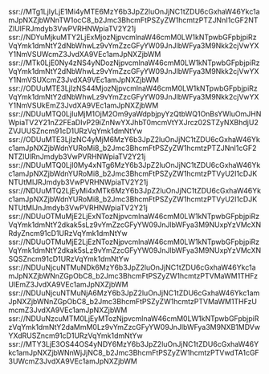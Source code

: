 ssr://MTg1LjIyLjE1Mi4yMTE6MzY6b3JpZ2luOnJjNC1tZDU6cGxhaW46Ykc1amJpNXZjbWNnTW1ocC8_b2Jmc3BhcmFtPSZyZW1hcmtzPTZJNnI1cGF2NTZlUlFRJmdyb3VwPVRHNWpiaTV2Y21j
ssr://NDYuMjkuMTY2LjExMjozNjpvcmlnaW46cmM0LW1kNTpwbGFpbjpiRzVqYmk1dmNtY2dNbWhwLz9vYmZzcGFyYW09JnJlbWFya3M9Nkk2cjVwYXY1NmVSUWcmZ3JvdXA9VEc1amJpNXZjbWM
ssr://MTk0LjE0Ny4zNS4yNDozNjpvcmlnaW46cmM0LW1kNTpwbGFpbjpiRzVqYmk1dmNtY2dNbWhwLz9vYmZzcGFyYW09JnJlbWFya3M9Nkk2cjVwYXY1NmVSUXcmZ3JvdXA9VEc1amJpNXZjbWM
ssr://ODUuMTE3LjIzNS44MjozNjpvcmlnaW46cmM0LW1kNTpwbGFpbjpiRzVqYmk1dmNtY2dNbWhwLz9vYmZzcGFyYW09JnJlbWFya3M9Nkk2cjVwYXY1NmVSUkEmZ3JvdXA9VEc1amJpNXZjbWM
ssr://NDUuMTQ0LjIuMjM1OjM2Om9yaWdpbjpyYzQtbWQ1OnBsYWluOmJHNWpiaTV2Y21nZ2FEaDIvP29iZnNwYXJhbT0mcmVtYXJrcz02STZyNXBhdjU2ZVJUUSZncm91cD1URzVqYmk1dmNtYw
ssr://ODUuMTE3LjIzNC4yMjM6MzY6b3JpZ2luOnJjNC1tZDU6cGxhaW46Ykc1amJpNXZjbWdnYURoMi8_b2Jmc3BhcmFtPSZyZW1hcmtzPTZJNnI1cGF2NTZlUlRnJmdyb3VwPVRHNWpiaTV2Y21j
ssr://NDUuMTQ0LjI0My4xNTg6MzY6b3JpZ2luOnJjNC1tZDU6cGxhaW46Ykc1amJpNXZjbWdnYURoMi8_b2Jmc3BhcmFtPSZyZW1hcmtzPTVyU2I1cDJKNTUtMlJRJmdyb3VwPVRHNWpiaTV2Y21j
ssr://NDUuMTQ2LjEyMi4xMTk6MzY6b3JpZ2luOnJjNC1tZDU6cGxhaW46Ykc1amJpNXZjbWdnYURoMi8_b2Jmc3BhcmFtPSZyZW1hcmtzPTVyU2I1cDJKNTUtMlJnJmdyb3VwPVRHNWpiaTV2Y21j
ssr://NDUuOTMuMjE2LjExNTozNjpvcmlnaW46cmM0LW1kNTpwbGFpbjpiRzVqYmk1dmNtY2dkak5sLz9vYmZzcGFyYW09JnJlbWFya3M9NUxpYzVMcXNRdyZncm91cD1URzVqYmk1dmNtYw
ssr://NDUuOTMuMjE2LjEzNTozNjpvcmlnaW46cmM0LW1kNTpwbGFpbjpiRzVqYmk1dmNtY2dkak5sLz9vYmZzcGFyYW09JnJlbWFya3M9NUxpYzVMcXNSQSZncm91cD1URzVqYmk1dmNtYw
ssr://NDUuNjcuNTMuNDk6MzY6b3JpZ2luOnJjNC1tZDU6cGxhaW46Ykc1amJpNXZjbWNnZGpObC8_b2Jmc3BhcmFtPSZyZW1hcmtzPTVMaWM1THFzUlEmZ3JvdXA9VEc1amJpNXZjbWM
ssr://NDUuNjcuNTMuNjA6MzY6b3JpZ2luOnJjNC1tZDU6cGxhaW46Ykc1amJpNXZjbWNnZGpObC8_b2Jmc3BhcmFtPSZyZW1hcmtzPTVMaWM1THFzUmcmZ3JvdXA9VEc1amJpNXZjbWM
ssr://NDUuNzcuMTM0LjEyMTozNjpvcmlnaW46cmM0LW1kNTpwbGFpbjpiRzVqYmk1dmNtY2daMmM0Lz9vYmZzcGFyYW09JnJlbWFya3M9NXB1MDVwYXdRUSZncm91cD1URzVqYmk1dmNtYw
ssr://MTY3LjE3OS44OS4yNDY6MzY6b3JpZ2luOnJjNC1tZDU6cGxhaW46Ykc1amJpNXZjbWNnWjJjNC8_b2Jmc3BhcmFtPSZyZW1hcmtzPTVwdTA1cGF3UWcmZ3JvdXA9VEc1amJpNXZjbWM
